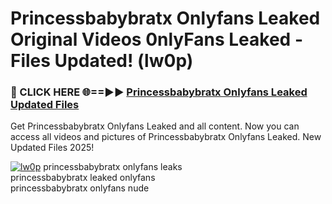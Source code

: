 # Princessbabybratx Onlyfans Leaked Original Videos 0nlyFans Leaked - Files Updated! (lw0p)

<h3>🔴 CLICK HERE 🌐==►► <a href="https://tinyurl.com/3hn5wdd3" rel="nofollow">Princessbabybratx Onlyfans Leaked Updated Files</a></h3>

Get Princessbabybratx Onlyfans Leaked and all content. Now you can access all videos and pictures of Princessbabybratx Onlyfans Leaked. New Updated Files 2025!

[![lw0p](https://i.imgur.com/4HnBqBT.gif)](https://tinyurl.com/3hn5wdd3)
princessbabybratx onlyfans leaks<br>
princessbabybratx leaked onlyfans<br>
princessbabybratx onlyfans nude